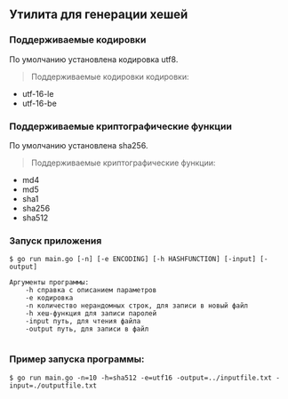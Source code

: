 ## Утилита для генерации хешей

### Поддерживаемые кодировки
По умолчанию установлена кодировка utf8.
> Поддерживаемые кодировки кодировки:
 - utf-16-le
 - utf-16-be
### Поддерживаемые криптографические функции
По умолчанию установлена sha256.
> Поддерживаемые криптографические функции:
 - md4
 - md5
 - sha1
 - sha256
 - sha512

### Запуск приложения

```shell
$ go run main.go [-n] [-e ENCODING] [-h HASHFUNCTION] [-input] [-output]

Аргументы программы:
    -h справка с описанием параметров
    -e кодировка
    -n количество нерандомных строк, для записи в новый файл
    -h хеш-функция для записи паролей
    -input путь, для чтения файла
    -output путь, для записи в файл
    
```

### Пример запуска программы:
```shell
$ go run main.go -n=10 -h=sha512 -e=utf16 -output=../inputfile.txt -input=./outputfile.txt
```